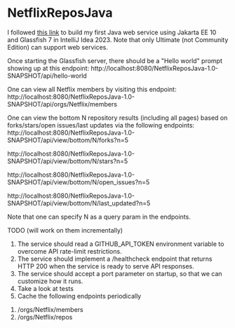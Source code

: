 # NetflixReposJava
I followed [this link](https://www.jetbrains.com/help/idea/creating-and-running-your-first-restful-web-service.html)
to build my first Java web service using Jakarta EE 10 and Glassfish 7 in IntelliJ Idea 2023. 
Note that only Ultimate (not Community Edition) can support web services. 

Once starting the Glassfish server, there should be a "Hello world" prompt showing up at this endpoint:
http://localhost:8080/NetflixReposJava-1.0-SNAPSHOT/api/hello-world

One can view all Netflix members by visiting this endpoint:
http://localhost:8080/NetflixReposJava-1.0-SNAPSHOT/api/orgs/Netflix/members

One can view the bottom N repository results (including all pages) based on forks/stars/open issues/last updates via the following endpoints:
http://localhost:8080/NetflixReposJava-1.0-SNAPSHOT/api/view/bottom/N/forks?n=5

http://localhost:8080/NetflixReposJava-1.0-SNAPSHOT/api/view/bottom/N/stars?n=5

http://localhost:8080/NetflixReposJava-1.0-SNAPSHOT/api/view/bottom/N/open_issues?n=5

http://localhost:8080/NetflixReposJava-1.0-SNAPSHOT/api/view/bottom/N/last_updated?n=5

Note that one can specify N as a query param in the endpoints.

TODO (will work on them incrementally)
1. The service should read a GITHUB_API_TOKEN environment variable to overcome API rate-limit restrictions.
2. The service should implement a /healthcheck endpoint that returns HTTP 200 when the service is ready to serve API responses.
3. The service should accept a port parameter on startup, so that we can customize how it runs.
4. Take a look at tests
5. Cache the following endpoints periodically
1) /orgs/Netflix/members
2) /orgs/Netflix/repos
